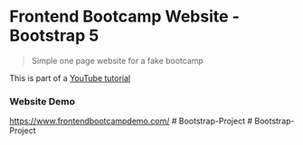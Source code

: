 # Frontend Bootcamp Website - Bootstrap 5

> Simple one page website for a fake bootcamp

This is part of a [YouTube tutorial](https://www.youtube.com/watch?v=4sosXZsdy-s&t=186s)

### Website Demo
https://www.frontendbootcampdemo.com/
#   B o o t s t r a p - P r o j e c t  
 #   B o o t s t r a p - P r o j e c t  
 